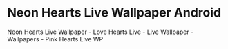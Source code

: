 # Neon Hearts Live Wallpaper Android
 Neon Hearts Live Wallpaper - Love Hearts Live - Live Wallpaper - Wallpapers - Pink Hearts Live WP
